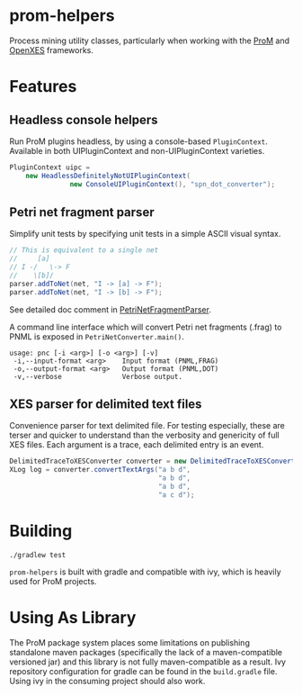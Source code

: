 # prom-helpers
Process mining utility classes, particularly when working with the [ProM](http://www.promtools.org/doku.php) and [OpenXES](http://www.xes-standard.org/openxes/start) frameworks.

# Features

## Headless console helpers

Run ProM plugins headless, by using a console-based `PluginContext`. Available in both UIPluginContext and non-UIPluginContext varieties.

```java
PluginContext uipc = 
    new HeadlessDefinitelyNotUIPluginContext(
               new ConsoleUIPluginContext(), "spn_dot_converter");	
```


## Petri net fragment parser

Simplify unit tests by specifying unit tests in a simple ASCII visual syntax.

```java
// This is equivalent to a single net
//     [a] 
// I -/   \-> F
//    \[b]/
parser.addToNet(net, "I -> [a] -> F");
parser.addToNet(net, "I -> [b] -> F");
```

See detailed doc comment in [PetriNetFragmentParser](src/main/java/qut/pm/prom/helpers/PetriNetFragmentParser.java).

A command line interface which will convert Petri net fragments (.frag) to PNML is exposed in `PetriNetConverter.main()`.

```
usage: pnc [-i <arg>] [-o <arg>] [-v]
 -i,--input-format <arg>    Input format (PNML,FRAG)
 -o,--output-format <arg>   Output format (PNML,DOT)
 -v,--verbose               Verbose output.
```

## XES parser for delimited text files

Convenience parser for text delimited file. For testing especially, these are terser and quicker to understand than the verbosity and genericity of full XES files. Each argument is a trace, each delimited entry is an event.

```java
DelimitedTraceToXESConverter converter = new DelimitedTraceToXESConverter(); 
XLog log = converter.convertTextArgs("a b d",
                                     "a b d",
                                     "a b d",
                                     "a c d");
```


# Building

`./gradlew test`

`prom-helpers` is built with gradle and compatible with ivy, which is heavily used for ProM projects.
 
# Using As Library

The ProM package system places some limitations on publishing standalone maven packages (specifically the lack of a maven-compatible versioned jar) and this library is not fully maven-compatible as a result. Ivy repository configuration for gradle can be found in the `build.gradle` file. Using ivy in the consuming project should also work.
